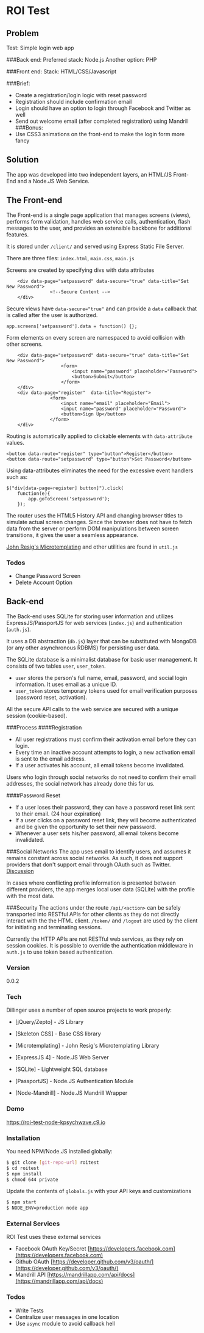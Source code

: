 # ROI Test

Problem
--------
Test: Simple login web app

###Back end:
Preferred stack: Node.js
Another option: PHP

###Front end:
Stack: HTML/CSS/Javascript

###Brief:

- Create a registration/login logic with reset password
- Registration should include confirmation email
- Login should have an option to login through Facebook and Twitter as well
- Send out welcome email (after completed registration) using Mandril
###Bonus:
- Use CSS3 animations on the front-end to make the login form more fancy

Solution
----------
The app was developed into two independent layers, an HTML/JS Front-End and a Node.JS Web Service.

## The Front-end

The Front-end is a single page application that manages screens (views), performs form validation, handles web service calls, authentication, flash messages to the user, and provides an extensible backbone for additional features.

It is stored under `/client/` and served using Express Static File Server.

There are three files: `index.html`, `main.css`, `main.js`

Screens are created by specifying divs with data attributes

		<div data-page="setpassword" data-secure="true" data-title="Set New Password">
					<!--Secure Content -->
		</div>

Secure views have `data-secure="true"` and can provide a `data` callback that is called after the user is authorized.

`app.screens['setpassword'].data = function() {};	`

Form elements on every screen are namespaced to avoid collision with other screens. 

		<div data-page="setpassword" data-secure="true" data-title="Set New Password">
						<form>
							<input name="password" placeholder="Password">
							<button>Submit</button>
						</form>
		</div>
		<div data-page="register"  data-title="Register">
					<form>
						<input name="email" placeholder="Email">
						<input name="password" placeholder="Password">
						<button>Sign Up</button>
					</form>
		</div>
	

Routing is automatically applied to clickable elements with `data-attribute` values.

	<button data-route="register" type="button">Register</button>
	<button data-route="setpassword" type="button">Set Password</button>

Using data-attributes eliminates the need for the excessive event handlers such as:

	$("div[data-page=register] button]").click(
		function(e){
			app.goToScreen('setpassword');
		});
		
The router uses the HTML5 History API and changing browser titles to simulate actual screen changes. Since the browser does not have to fetch data from the server or perform DOM manipulations between screen transitions, it gives the user a seamless appearance. 

[John Resig's Microtemplating](http://ejohn.org/blog/javascript-micro-templating/) and other utilities are found in `util.js`

### Todos

 - Change Password Screen
 - Delete Account Option


## Back-end

The Back-end uses SQLite for storing user information and utilizes ExpressJS/PassportJS for web services (`index.js`) and authentication (`auth.js`).

It uses a DB abstraction (`db.js`) layer that can be substituted with MongoDB (or any other asynchronous RDBMS) for persisting user data. 

The SQLite database is a minimalist database for basic user management. It consists of two tables `user`, `user_token`. 

- `user` stores the person's full name, email, password, and social login information. It uses email as a unique ID.
- `user_token` stores temporary tokens used for email verification purposes (password reset, activation).

All the secure API calls to the web service are secured with a unique session (cookie-based).

###Process
####Registration

- All user registrations must confirm their activation email before they can login.
- Every time an inactive account attempts to login, a new activation email is sent to the email address.
- If a user activates his account, all email tokens become invalidated.

Users who login through social networks do not need to confirm their email addresses, the social network has already done this for us.

####Password Reset
 
- If a user loses their password, they can have a password reset link sent to their email. (24 hour expiration)
- If a user clicks on a password reset link, they will become authenticated and be given the opportunity to set their new password.
- Whenever a user sets his/her password, all email tokens become invalidated.


###Social Networks
The app uses email to identify users, and assumes it remains constant across social networks. As such, it does not support providers that don't support email through OAuth such as Twitter. [Discussion](http://bit.ly/1Vuq82C)

In cases where conflicting profile information is presented between different providers, the app merges local user data (SQLite) with the profile with the most data. 

###Security
The actions under the route `/api/<action>` can be safely transported into RESTful APIs for other clients as they do not directly interact with the the HTML client.  `/token/` and `/logout` are used by the client for initiating and terminating sessions.

Currently the HTTP APIs are not RESTful web services, as they rely on session cookies. It is possible to override the authentication middleware in `auth.js` to use token based authentication.



### Version
0.0.2

### Tech

Dillinger uses a number of open source projects to work properly:

* [jQuery/Zepto] - JS Library
* [Skeleton CSS] - Base CSS library
* [Microtemplating] - John Resig's Microtemplating Library

* [ExpressJS 4] - Node.JS Web Server
* [SQLite] - Lightweight SQL database
* [PassportJS] - Node.JS Authentication Module
* [Node-Mandrill] - Node.JS Mandrill Wrapper

### Demo
https://roi-test-node-kpsychwave.c9.io


### Installation

You need NPM/Node.JS installed globally:

```sh
$ git clone [git-repo-url] roitest
$ cd roitest
$ npm install
$ chmod 644 private
```
Update the contents of `globals.js` with your API keys and customizations
```sh
$ npm start
$ NODE_ENV=production node app
```

### External Services

ROI Test uses these external services

* Facebook OAuth Key/Secret [https://developers.facebook.com](https://developers.facebook.com)
* Github OAuth [https://developer.github.com/v3/oauth/](https://developer.github.com/v3/oauth/)
* Mandrill API [https://mandrillapp.com/api/docs](https://mandrillapp.com/api/docs)


### Todos

 - Write Tests
 - Centralize user messages in one location
 - Use `async` module to avoid callback hell


